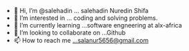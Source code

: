 - 👋 Hi, I’m @salehadin ... salehadin Nuredin Shifa
- 👀 I’m interested in ... coding and solving problems.
- 🌱 I’m currently learning ...software engneering at alx-africa
- 💞️ I’m looking to collaborate on ...Github
- 📫 How to reach me ...salanur5656@gmail.com

<!---
salehadin/salehadin is a ✨ special ✨ repository because its `README.md` (this file) appears on your GitHub profile.
You can click the Preview link to take a look at your changes.
--->
